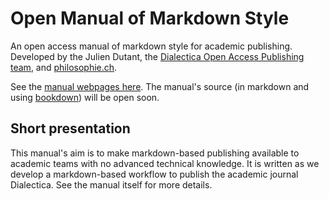 # Open Manual of Markdown Style

An open access manual of markdown style for academic publishing. Developed by the Julien Dutant, the [Dialectica Open Access Publishing 
team](https://dialectica.philosophie.ch), and
[philosophie.ch](https://www.philosophie.ch/ueberuns/das-team). 

See the [manual webpages here](). The manual's source (in markdown
and using [bookdown](https://bookdown.org)) will be open soon.

## Short presentation

This manual's aim is to make markdown-based publishing available to
academic teams with no advanced technical knowledge. It is written 
as we develop a markdown-based workflow to publish 
the academic journal Dialectica. See the manual itself for more
details.